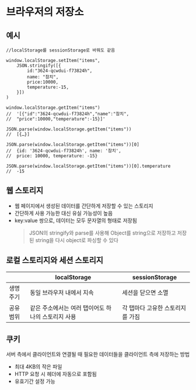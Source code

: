 # 브라우저의 저장소

## 예시
    //localStorage를 sessionStorage로 바꿔도 같음

    window.localStorage.setItem("items",
        JSON.stringify([{
            id:"3624-qcwdui-f73824h", 
            name: "참치", 
            price:10000, 
            temperature:-15,
        }])
    )

    window.localStorage.getItem("items")
    //  '[{"id":"3624-qcwdui-f73824h","name":"참치",
    //  "price":10000,"temperature":-15}]'
    
    JSON.parse(window.localStorage.getItem("items"))
    //  [{…}]
    
    JSON.parse(window.localStorage.getItem("items"))[0]
    //  {id: '3624-qcwdui-f73824h', name: '참치', 
    //  price: 10000, temperature: -15}

    JSON.parse(window.localStorage.getItem("items"))[0].temperature
    //  -15


## 웹 스토리지
- 웹 페이지에서 생성된 데이터를 간단하게 저장할 수 있는 스토리지
- 간단하게 사용 가능한 대신 유실 가능성이 높음
- key:value 쌍으로, 데이터는 모두 문자열의 형태로 저장됨
    > JSON의 stringify와 parse를 사용해 Object를 string으로 저장하고 저장된 string을 다시 object로 파싱할 수 있다


## 로컬 스토리지와 세션 스토리지
|       |localStorage|sessionStorage|
|-------|------------|--------------|
|생명 주기|동일 브라우저 내에서 지속|세션을 닫으면 소멸|
|공유 범위|같은 주소에서는 여러 탭이어도 하나의 스토리지 사용|각 탭마다 고유한 스토리지를 가짐|


## 쿠키
서버 측에서 클라이언트와 연결될 때 필요한 데이터들을 클라이언트 측에 저장하는 방법
- 최대 4KB의 작은 파일
- HTTP 요청 시 헤더에 자동으로 포함됨
- 유효기간 설정 가능






